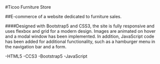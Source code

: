 #Ticoo Furniture Store

##E-commerce of a website dedicated to furniture sales.

####Designed with Bootstrap5 and CSS3, the site is fully responsive and uses flexbox and grid for a modern design. Images are animated on hover and a modal window has been implemented. In addition, JavaScript code has been added for additional functionality, such as a hamburger menu in the navigation bar and a form.

-HTML5
-CCS3
-Bootstrap5
-JavaScript



